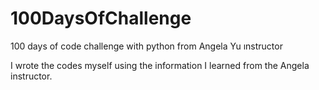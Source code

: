 # 100DaysOfChallenge
100 days of code challenge with python from Angela Yu ınstructor


I wrote the codes myself using the information I learned from the Angela instructor.



